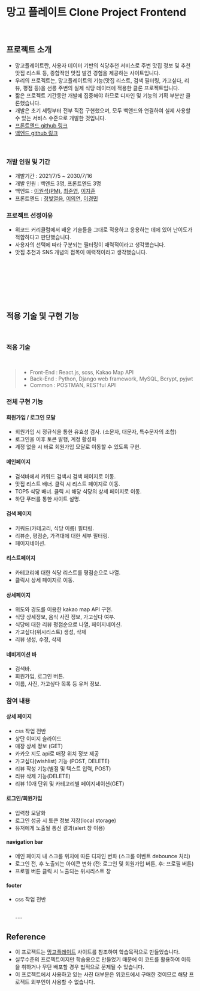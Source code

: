 # 망고 플레이트 Clone Project Frontend

​

## 프로젝트 소개

- 망고플레이트란, 사용자 데이터 기반의 식당추천 서비스로 주변 맛집 정보 및 추천 맛집 리스트 등, 종합적인 맛집 발견 경험을 제공하는 사이트입니다.
- 우리의 프로젝트는, 망고플레이트의 기능(맛집 리스트, 검색 필터링, 가고싶다, 리뷰, 평점 등)을 선릉 주변의 실제 식당 데이터에 적용한 클론 프로젝트입니다.
- 짧은 프로젝트 기간동안 개발에 집중해야 하므로 디자인 및 기능의 기획 부분만 클론했습니다.
- 개발은 초기 세팅부터 전부 직접 구현했으며, 모두 백앤드와 연결하여 실제 사용할 수 있는 서비스 수준으로 개발한 것입니다.
- [프론트엔드 github 링크](https://github.com/wecode-bootcamp-korea/22-1st-mangoPeace-frontend)
- [백엔드 github 링크](https://github.com/wecode-bootcamp-korea/20-2nd-BeerBnB-backend)

​

### 개발 인원 및 기간

- 개발기간 : 2021/7/5 ~ 2030/7/16
- 개발 인원 : 백엔드 3명, 프론트엔드 3명
- 백엔드 : [이원석(PM)](https://github.com/wonseok2877), [최준영](https://github.com/showmethr23), [이지훈](https://github.com/wlgns410)
- 프론트엔드 : [정빛열음](https://github.com/kylee817), [이의연](https://github.com/euiyeonlee), [이경민](https://github.com/glorious-min)
  ​

### 프로젝트 선정이유

- 위코드 커리큘럼에서 배운 기술들을 그대로 적용하고 응용하는 데에 있어 난이도가 적합하다고 판단했습니다.
- 사용자의 선택에 따라 구분되는 필터링이 매력적이라고 생각했습니다.
- 맛집 추천과 SNS 개념의 접목이 매력적이라고 생각했습니다.

## <br />​

​

## 적용 기술 및 구현 기능

​

### 적용 기술

​

> - Front-End : React.js, scss, Kakao Map API
> - Back-End : Python, Django web framework, MySQL, Bcrypt, pyjwt
> - Common : POSTMAN, RESTful API
>   ​
>   ​

### 전체 구현 기능

#### 회원가입 / 로그인 모달

- 회원가입 시 정규식을 통한 유효성 검사. (소문자, 대문자, 특수문자의 조합)
- 로그인을 이후 토큰 발행, 계정 활성화
- 계정 없을 시 바로 회원가입 모달로 이동할 수 있도록 구현.
  ​

#### 메인페이지

- 검색바에서 키워드 검색시 검색 페이지로 이동.
- 맛집 리스트 배너. 클릭 시 리스트 페이지로 이동.
- TOP5 식당 배너. 클릭 시 해당 식당의 상세 페이지로 이동.
- 하단 푸터를 통한 사이트 설명.
  ​

#### 검색 페이지

- 키워드(카테고리, 식당 이름) 필터링.
- 리뷰순, 평점순, 가격대에 대한 세부 필터링.
- 페이지네이션.
  ​

#### 리스트페이지

- 카테고리에 대한 식당 리스트를 평점순으로 나열.
- 클릭시 상세 페이지로 이동.
  ​

#### 상세페이지

- 위도와 경도를 이용한 kakao map API 구현.
- 식당 상세정보, 음식 사진 정보, 가고싶다 여부.
- 식당에 대한 리뷰 평점순으로 나열, 페이지네이션.
- 가고싶다(위시리스트) 생성, 삭제
- 리뷰 생성, 수정, 삭제
  ​

#### 네비게이션 바

- 검색바.
- 회원가입, 로그인 버튼.
- 이름, 사진, 가고싶다 목록 등 유저 정보.
  ​
  ​

### 참여 내용

#### 상세 페이지

- css 작업 전반
- 상단 이미지 슬라이드
- 매장 상세 정보 (GET)
- 카카오 지도 api로 매장 위치 정보 제공
- 가고싶다(wishlist) 기능 (POST, DELETE)
- 리뷰 작성 기능(별점 및 텍스트 입력, POST)
- 리뷰 삭제 기능(DELETE)
- 리뷰 10개 단위 및 카테고리별 페이지네이션(GET)

#### 로그인/회원가입

- 입력창 모달화
- 로그인 성공 시 토큰 정보 저장(local storage)
- 유저에게 노출될 통신 결과(alert 창 이용)

#### navigation bar

- 메인 페이지 내 스크롤 위치에 따른 디자인 변화 (스크롤 이벤트 debounce 처리)
- 로그인 전, 후 노출되는 아이콘 변화 (전: 로그인 및 회원가입 버튼, 후: 프로필 버튼)
- 프로필 버튼 클릭 시 노출되는 위시리스트 창

#### footer

- css 작업 전반

  <br>
  ​---

## Reference​

- 이 프로젝트는 [망고플레이트](https://www.mangoplate.com/) 사이트를 참조하여 학습목적으로 만들었습니다.
- 실무수준의 프로젝트이지만 학습용으로 만들었기 때문에 이 코드를 활용하여 이득을 취하거나 무단 배포할 경우 법적으로 문제될 수 있습니다.
- 이 프로젝트에서 사용하고 있는 사진 대부분은 위코드에서 구매한 것이므로 해당 프로젝트 외부인이 사용할 수 없습니다.
